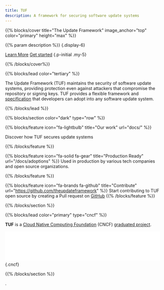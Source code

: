 ```yaml
---
title: TUF
description: A framework for securing software update systems
---
```


{{% blocks/cover title="The Update Framework" image_anchor="top" color="primary" height="max" %}}

<!-- prettier-ignore -->
{{% param description %}}
{.display-6}

<a class="btn btn-lg btn-primary me-3" href="docs/">Learn More</a>
<a class="btn btn-lg btn-secondary" href="docs/get-started/">Get started</a>
{.p-initial .my-5}

{{% /blocks/cover%}}

{{% blocks/lead color="tertiary" %}}

The Update Framework (TUF) maintains the security of software update systems,
providing protection even against attackers that compromise the repository or
signing keys. TUF provides a flexible framework and
[specification](https://theupdateframework.github.io/specification/latest/) that
developers can adopt into any software update system.

{{% /blocks/lead %}}

{{% blocks/section color="dark" type="row" %}}

{{% blocks/feature icon="fa-lightbulb" title="Our work" url="docs/" %}}

Discover how TUF secures update systems

{{% /blocks/feature %}}

{{% blocks/feature icon="fa-solid fa-gear" title="Production Ready" url="/docs/adoptions" %}}
Used in production by various tech companies and open source organizations.

{{% /blocks/feature %}}

{{% blocks/feature icon="fa-brands fa-github" title="Contribute" url="https://github.com/theupdateframework" %}}
Start contributing to TUF open source by creating a Pull request on
[GitHub](https://github.com/theupdateframework) {{% /blocks/feature %}}

{{% /blocks/section %}}

{{% blocks/lead color="primary" type="cncf" %}}

**TUF** is a [Cloud Native Computing Foundation](https://www.cncf.io) (CNCF)
[graduated project](https://www.cncf.io/projects).

[![CNCF logo][]][cncf] 
{.cncf}

[cncf]: https://cncf.io
[cncf logo]: static/img/cncf-white.svg
[incubating]: https://www.cncf.io/projects/

{{% /blocks/section %}}

.
